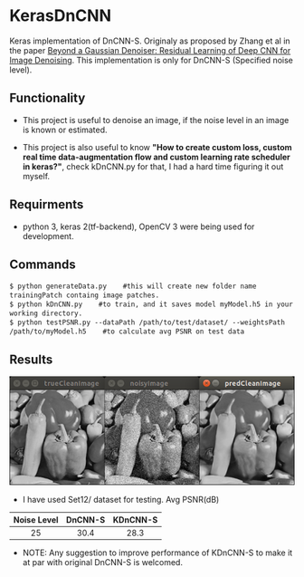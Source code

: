 # KerasDnCNN
Keras implementation of DnCNN-S. Originaly as proposed by Zhang et al in the paper [Beyond a Gaussian Denoiser: Residual Learning of Deep CNN for Image Denoising](http://www4.comp.polyu.edu.hk/~cslzhang/paper/DnCNN.pdf).
This implementation is only for DnCNN-S (Specified noise level).

## Functionality
- This project is  useful to denoise an image, if the noise level in an image is known or estimated. 

- This project is also useful to know **"How to create custom loss, custom real time data-augmentation flow and custom learning rate scheduler in keras?"**, check kDnCNN.py for that, I had a hard time figuring it out  myself.

## Requirments
- python 3, keras 2(tf-backend), OpenCV 3 were being used for development.

## Commands
``` shell
$ python generateData.py    #this will create new folder name trainingPatch containg image patches.
$ python kDnCNN.py    #to train, and it saves model myModel.h5 in your working directory.
$ python testPSNR.py --dataPath /path/to/test/dataset/ --weightsPath /path/to/myModel.h5    #to calculate avg PSNR on test data
```
## Results
![compare](./img/results.png)
- I have used Set12/ dataset for testing. Avg PSNR(dB)

| Noise Level | DnCNN-S |     KDnCNN-S     |
|:-----------:|:-------:|:----------------:|
| 25          | 30.4    |       28.3       |

- NOTE: Any suggestion to improve performance of KDnCNN-S to make it at par with original DnCNN-S is welcomed.

